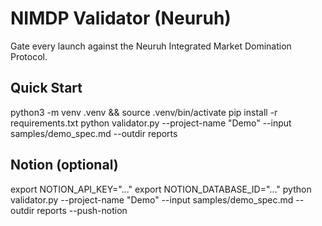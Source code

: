 # NIMDP Validator (Neuruh)
Gate every launch against the Neuruh Integrated Market Domination Protocol.

## Quick Start
python3 -m venv .venv && source .venv/bin/activate
pip install -r requirements.txt
python validator.py --project-name "Demo" --input samples/demo_spec.md --outdir reports

## Notion (optional)
export NOTION_API_KEY="..."
export NOTION_DATABASE_ID="..."
python validator.py --project-name "Demo" --input samples/demo_spec.md --outdir reports --push-notion
